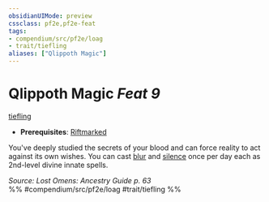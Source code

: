 ```yaml
---
obsidianUIMode: preview
cssclass: pf2e,pf2e-feat
tags:
- compendium/src/pf2e/loag
- trait/tiefling
aliases: ["Qlippoth Magic"]
---
```

# Qlippoth Magic  *Feat 9*  
[tiefling](/rules/traits/tiefling-b1.md)  

- **Prerequisites**: [Riftmarked](/compendium/feats/riftmarked-loag.md)

You've deeply studied the secrets of your blood and can force reality to act against its own wishes. You can cast [blur](/compendium/spells/blur.md) and [silence](/compendium/spells/silence.md) once per day each as 2nd-level divine innate spells.

*Source: Lost Omens: Ancestry Guide p. 63*  
%% #compendium/src/pf2e/loag #trait/tiefling %%